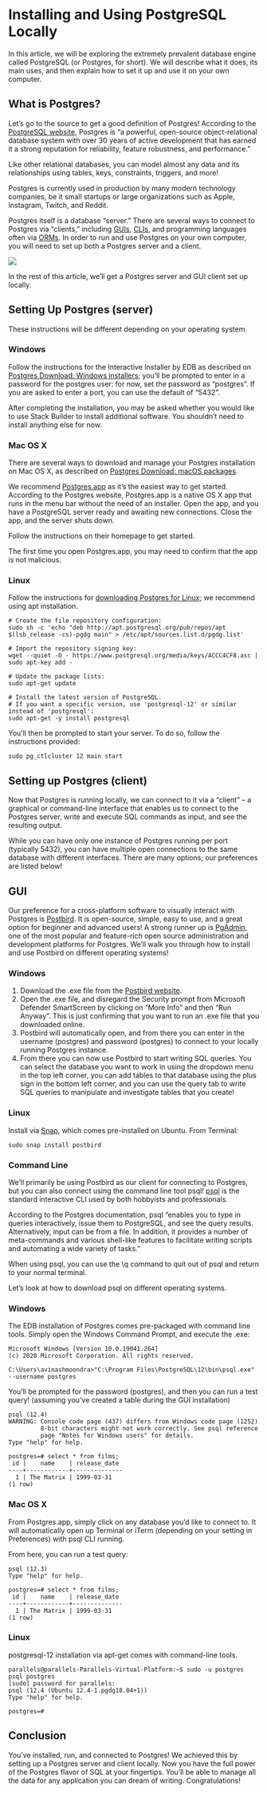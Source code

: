 # Installing and Using PostgreSQL Locally

In this article, we will be exploring the extremely prevalent database engine called PostgreSQL (or Postgres, for short). We will describe what it does, its main uses, and then explain how to set it up and use it on your own computer.

## What is Postgres?
Let’s go to the source to get a good definition of Postgres! According to the [PostgreSQL website](https://www.postgresql.org/), Postgres is “a powerful, open-source object-relational database system with over 30 years of active development that has earned it a strong reputation for reliability, feature robustness, and performance.”

Like other relational databases, you can model almost any data and its relationships using tables, keys, constraints, triggers, and more!

Postgres is currently used in production by many modern technology companies, be it small startups or large organizations such as Apple, Instagram, Twitch, and Reddit.

Postgres itself is a database “server.” There are several ways to connect to Postgres via “clients,” including [GUIs](https://en.wikipedia.org/wiki/Graphical_user_interface), [CLIs](https://en.wikipedia.org/wiki/Command-line_interface), and programming languages often via [ORMs](https://en.wikipedia.org/wiki/Object%E2%80%93relational_mapping). In order to run and use Postgres on your own computer, you will need to set up both a Postgres server and a client.

![](./img/Database_and_client.png)

In the rest of this article, we’ll get a Postgres server and GUI client set up locally.

## Setting Up Postgres (server)
These instructions will be different depending on your operating system.

### Windows
Follow the instructions for the Interactive Installer by EDB as described on [Postgres Download: Windows installers](https://www.postgresql.org/download/windows/); you’ll be prompted to enter in a password for the postgres user: for now, set the password as “postgres”. If you are asked to enter a port, you can use the default of “5432”.

After completing the installation, you may be asked whether you would like to use Stack Builder to install additional software. You shouldn’t need to install anything else for now.

### Mac OS X
There are several ways to download and manage your Postgres installation on Mac OS X, as described on [Postgres Download: macOS packages](https://www.postgresql.org/download/macosx/).

We recommend [Postgres.app](https://postgresapp.com/) as it’s the easiest way to get started. According to the Postgres website, Postgres.app is a native OS X app that runs in the menu bar without the need of an installer. Open the app, and you have a PostgreSQL server ready and awaiting new connections. Close the app, and the server shuts down.

Follow the instructions on their homepage to get started.

The first time you open Postgres.app, you may need to confirm that the app is not malicious.

### Linux
Follow the instructions for [downloading Postgres for Linux](https://www.postgresql.org/download/linux/); we recommend using apt installation.
```
# Create the file repository configuration:
sudo sh -c 'echo "deb http://apt.postgresql.org/pub/repos/apt $(lsb_release -cs)-pgdg main" > /etc/apt/sources.list.d/pgdg.list'
 
# Import the repository signing key:
wget --quiet -O - https://www.postgresql.org/media/keys/ACCC4CF8.asc | sudo apt-key add -
 
# Update the package lists:
sudo apt-get update
 
# Install the latest version of PostgreSQL.
# If you want a specific version, use 'postgresql-12' or similar instead of 'postgresql':
sudo apt-get -y install postgresql
```

You’ll then be prompted to start your server. To do so, follow the instructions provided:
```
sudo pg_ctlcluster 12 main start
```

## Setting up Postgres (client)
Now that Postgres is running locally, we can connect to it via a “client” – a graphical or command-line interface that enables us to connect to the Postgres server, write and execute SQL commands as input, and see the resulting output.

While you can have only one instance of Postgres running per port (typically 5432), you can have multiple open connections to the same database with different interfaces. There are many options; our preferences are listed below!

## GUI
Our preference for a cross-platform software to visually interact with Postgres is [Postbird](https://github.com/Paxa/postbird). It is open-source, simple, easy to use, and a great option for beginner and advanced users! A strong runner up is [PgAdmin](https://www.pgadmin.org/), one of the most popular and feature-rich open source administration and development platforms for Postgres. We’ll walk you through how to install and use Postbird on different operating systems!

### Windows
1. Download the .exe file from the [Postbird website](https://www.electronjs.org/apps/postbird).
2. Open the .exe file, and disregard the Security prompt from Microsoft Defender SmartScreen by clicking on “More Info” and then “Run Anyway”. This is just confirming that you want to run an .exe file that you downloaded online.
3. Postbird will automatically open, and from there you can enter in the username (postgres) and password (postgres) to connect to your locally running Postgres instance.
4. From there you can now use Postbird to start writing SQL queries. You can select the database you want to work in using the dropdown menu in the top left corner, you can add tables to that database using the plus sign in the bottom left corner, and you can use the query tab to write SQL queries to manipulate and investigate tables that you create!

### Linux
Install via [Snap](https://snapcraft.io/), which comes pre-installed on Ubuntu. From Terminal:
```
sudo snap install postbird
```

### Command Line
We’ll primarily be using Postbird as our client for connecting to Postgres, but you can also connect using the command line tool psql! [psql](https://www.postgresql.org/docs/9.3/app-psql.html) is the standard interactive CLI used by both hobbyists and professionals.

According to the Postgres documentation, psql “enables you to type in queries interactively, issue them to PostgreSQL, and see the query results. Alternatively, input can be from a file. In addition, it provides a number of meta-commands and various shell-like features to facilitate writing scripts and automating a wide variety of tasks.”

When using psql, you can use the \q command to quit out of psql and return to your normal terminal.

Let’s look at how to download psql on different operating systems.

### Windows
The EDB installation of Postgres comes pre-packaged with command line tools. Simply open the Windows Command Prompt, and execute the .exe:
```
Microsoft Windows [Version 10.0.19041.264]
(c) 2020 Microsoft Corporation. All rights reserved.
 
C:\Users\avinashmoondra>"C:\Program Files\PostgreSQL\12\bin\psql.exe" --username postgres
```

You’ll be prompted for the password (postgres), and then you can run a test query! (assuming you’ve created a table during the GUI installation)
```
psql (12.4)
WARNING: Console code page (437) differs from Windows code page (1252)
         8-bit characters might not work correctly. See psql reference
         page "Notes for Windows users" for details.
Type "help" for help.
 
postgres=# select * from films;
 id |    name    | release_date
----+------------+--------------
  1 | The Matrix | 1999-03-31
(1 row)
```

### Mac OS X
From Postgres.app, simply click on any database you’d like to connect to. It will automatically open up Terminal or iTerm (depending on your setting in Preferences) with psql CLI running.

From here, you can run a test query:
```
psql (12.3)
Type "help" for help.
 
postgres=# select * from films;
 id |    name    | release_date
----+------------+--------------
  1 | The Matrix | 1999-03-31
(1 row)
```

### Linux
postgresql-12 installation via apt-get comes with command-line tools.
```
parallels@parallels-Parallels-Virtual-Platform:~$ sudo -u postgres psql postgres
[sudo] password for parallels: 
psql (12.4 (Ubuntu 12.4-1.pgdg18.04+1))
Type "help" for help.
 
postgres=#
```
 
## Conclusion
You’ve installed, run, and connected to Postgres! We achieved this by setting up a Postgres server and client locally. Now you have the full power of the Postgres flavor of SQL at your fingertips. You’ll be able to manage all the data for any application you can dream of writing. Congratulations!

